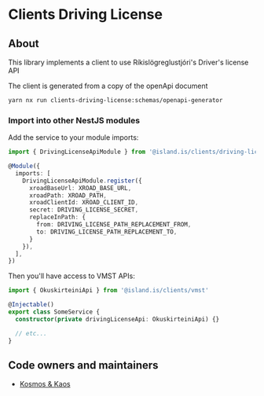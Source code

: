 # Clients Driving License

## About

This library implements a client to use Ríkislögreglustjóri's Driver's license API

The client is generated from a copy of the openApi document

```sh
yarn nx run clients-driving-license:schemas/openapi-generator
```

### Import into other NestJS modules

Add the service to your module imports:

```typescript
import { DrivingLicenseApiModule } from '@island.is/clients/driving-license'

@Module({
  imports: [
    DrivingLicenseApiModule.register({
      xroadBaseUrl: XROAD_BASE_URL,
      xroadPath: XROAD_PATH,
      xroadClientId: XROAD_CLIENT_ID,
      secret: DRIVING_LICENSE_SECRET,
      replaceInPath: {
        from: DRIVING_LICENSE_PATH_REPLACEMENT_FROM,
        to: DRIVING_LICENSE_PATH_REPLACEMENT_TO,
      }
    }),
  ],
})
```

Then you'll have access to VMST APIs:

```typescript
import { OkuskirteiniApi } from '@island.is/clients/vmst'

@Injectable()
export class SomeService {
  constructor(private drivingLicenseApi: OkuskirteiniApi) {}

  // etc...
}
```

## Code owners and maintainers

- [Kosmos & Kaos](https://github.com/orgs/island-is/teams/kosmos-og-kaos/members)
